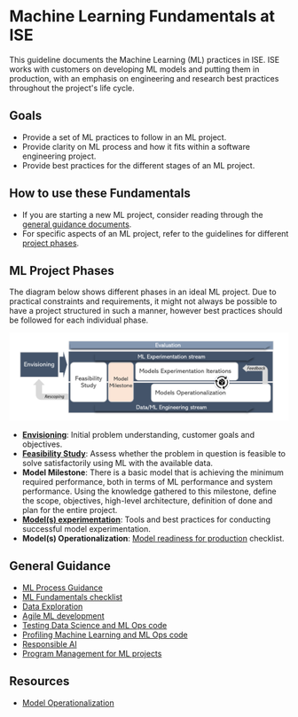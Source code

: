 # Machine Learning Fundamentals at ISE

This guideline documents the Machine Learning (ML) practices in ISE. ISE works with customers on developing ML models and putting them in production, with an emphasis on engineering and research best practices throughout the project's life cycle.

## Goals

* Provide a set of ML practices to follow in an ML project.
* Provide clarity on ML process and how it fits within a software engineering project.
* Provide best practices for the different stages of an ML project.

## How to use these Fundamentals

* If you are starting a new ML project, consider reading through the [general guidance documents](#general-guidance).
* For specific aspects of an ML project, refer to the guidelines for different [project phases](#ml-project-phases).

## ML Project Phases

The diagram below shows different phases in an ideal ML project. Due to practical constraints and requirements, it might not always be possible to have a project structured in such a manner, however best practices should be followed for each individual phase.

![Project flow](images/flow.png)

* **[Envisioning](./envisioning-and-problem-formulation.md)**: Initial problem understanding, customer goals and objectives.
* **[Feasibility Study](./feasibility-studies.md)**: Assess whether the problem in question is feasible to solve satisfactorily using ML with the available data.
* **Model Milestone**: There is a basic model that is achieving the minimum required performance, both in terms of ML performance and system performance. Using the knowledge gathered to this milestone, define the scope, objectives, high-level architecture, definition of done and plan for the entire project.
* **[Model(s) experimentation](./model-experimentation.md)**: Tools and best practices for conducting successful model experimentation.
* **Model(s) Operationalization**: [Model readiness for production](ml-model-checklist.md) checklist.

## General Guidance

* [ML Process Guidance](./proposed-ml-process.md)
* [ML Fundamentals checklist](./ml-fundamentals-checklist.md)
* [Data Exploration](./data-exploration.md)
* [Agile ML development](./agile-development-considerations-for-ml-projects.md)
* [Testing Data Science and ML Ops code](./testing-data-science-and-mlops-code.md)
* [Profiling Machine Learning and ML Ops code](./profiling-ml-and-mlops-code.md)
* [Responsible AI](./responsible-ai.md)
* [Program Management for ML projects](./tpm-considerations-for-ml-projects.md)

## Resources

* [Model Operationalization](https://github.com/Microsoft/MLOps)

